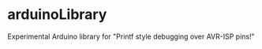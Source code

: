 arduinoLibrary
==============

Experimental Arduino library for "Printf style debugging over AVR-ISP pins!"
